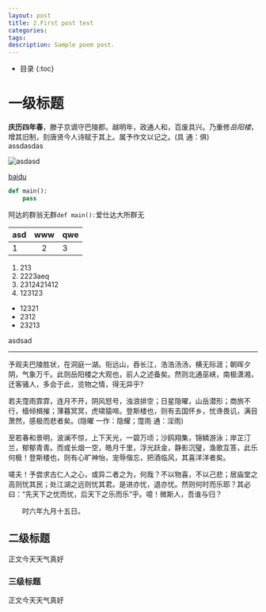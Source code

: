 ```yaml
---
layout: post
title: 2.First post test
categories: 
tags: 
description: Sample poem post.
---
```


* 目录
{:toc}

# 一级标题

**庆历四年春**，滕子京谪守巴陵郡。越明年，政通人和，百废具兴。乃重修*岳阳楼*，增其旧制，刻唐贤今人诗赋于其上。属予作文以记之。(具 通：俱)  
assdasdas

![asdasd](https://avatars1.githubusercontent.com/u/9462987?s=400&v=4)

[baidu](http://www.baidu.com)

``` py
def main():
    pass
```

阿达的群翁无群```def main():```爱仕达大所群无

| asd | www | qwe |
| --- | :---: | --- |
| 1 | 2 | 3 |

1. 213
1. 2223aeq
1. 2312421412
2. 123123

- 12321
- 2312
- 23213

asdsad

-------------------

予观夫巴陵胜状，在洞庭一湖。衔远山，吞长江，浩浩汤汤，横无际涯；朝晖夕阴，气象万千。此则岳阳楼之大观也，前人之述备矣。然则北通巫峡，南极潇湘，迁客骚人，多会于此，览物之情，得无异乎?

  若夫霪雨霏霏，连月不开，阴风怒号，浊浪排空；日星隐曜，山岳潜形；商旅不行，樯倾楫摧；薄暮冥冥，虎啸猿啼。登斯楼也，则有去国怀乡，忧谗畏讥，满目萧然，感极而悲者矣。(隐曜 一作：隐耀；霪雨 通：淫雨)

至若春和景明，波澜不惊，上下天光，一碧万顷；沙鸥翔集，锦鳞游泳；岸芷汀兰，郁郁青青。而或长烟一空，皓月千里，浮光跃金，静影沉璧，渔歌互答，此乐何极！登斯楼也，则有心旷神怡，宠辱偕忘，把酒临风，其喜洋洋者矣。

嗟夫！予尝求古仁人之心，或异二者之为，何哉？不以物喜，不以己悲；居庙堂之高则忧其民；处江湖之远则忧其君。是进亦忧，退亦忧。然则何时而乐耶？其必曰：“先天下之忧而忧，后天下之乐而乐”乎。噫！微斯人，吾谁与归？

　　时六年九月十五日。

## 二级标题

正文今天天气真好

### 三级标题

正文今天天气真好
